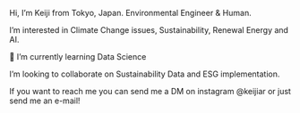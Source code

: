 Hi, I’m Keiji from Tokyo, Japan. Environmental Engineer & Human.

I’m interested in Climate Change issues, Sustainability, Renewal Energy and AI.

🌱 I’m currently learning Data Science

I’m looking to collaborate on Sustainability Data and ESG implementation.

If you want to reach me you can send me a DM on instagram @keijiar or just send me an e-mail!

<!---
keijiar/keijiar is a ✨ special ✨ repository because its `README.md` (this file) appears on your GitHub profile.
You can click the Preview link to take a look at your changes.
--->
